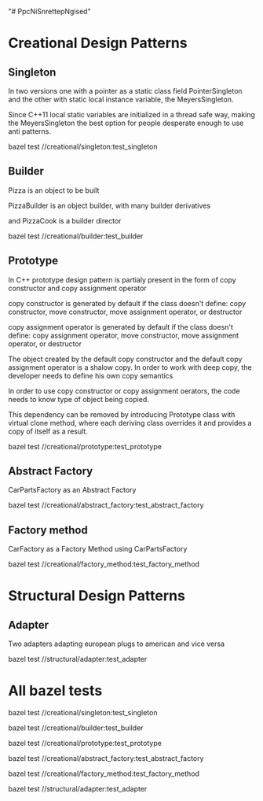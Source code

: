 "# PpcNiSnrettepNgised" 

# Creational Design Patterns
## Singleton
In two versions one with a pointer as a static class field PointerSingleton 
and the other with static local instance variable, the MeyersSingleton.

Since C++11 local static variables are initialized in a thread safe way, 
making the MeyersSingleton the best option for people desperate enough to use anti patterns.

bazel test //creational/singleton:test_singleton

## Builder
Pizza is an object to be built

PizzaBuilder is an object builder, with many builder derivatives

and PizzaCook is a builder director

bazel test //creational/builder:test_builder

## Prototype
In C++ prototype design pattern is partialy present in the form of copy constructor and copy assignment operator

copy constructor is generated by default if the class doesn't define: copy constructor, move constructor, move assignment operator, or destructor

copy assignment operator is generated by default if the class doesn't define: copy assignment operator, move constructor, move assignment operator, or destructor

The object created by the default copy constructor and the default copy assignment operator is a shalow copy. In order to work with deep copy, the developer needs to define his own copy semantics

In order to use copy constructor or copy assignment oerators, the code needs to know type of object being copied.

This dependency can be removed by introducing Prototype class with virtual clone method, where each deriving class overrides it and provides a copy of itself as a result.

bazel test //creational/prototype:test_prototype

## Abstract Factory
CarPartsFactory as an Abstract Factory

bazel test //creational/abstract_factory:test_abstract_factory

## Factory method
CarFactory as a Factory Method using CarPartsFactory

bazel test //creational/factory_method:test_factory_method

# Structural Design Patterns
## Adapter
Two adapters adapting european plugs to american and vice versa

bazel test //structural/adapter:test_adapter


# All bazel tests
bazel test //creational/singleton:test_singleton

bazel test //creational/builder:test_builder

bazel test //creational/prototype:test_prototype

bazel test //creational/abstract_factory:test_abstract_factory

bazel test //creational/factory_method:test_factory_method

bazel test //structural/adapter:test_adapter
